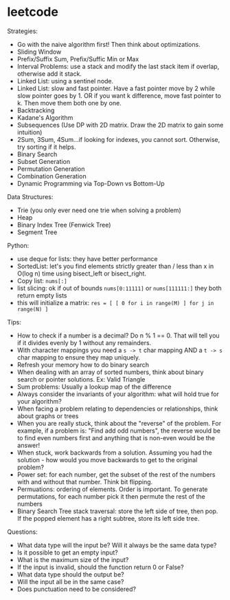 # leetcode

Strategies:
- Go with the naive algorithm first! Then think about optimizations.
- Sliding Window
- Prefix/Suffix Sum, Prefix/Suffic Min or Max
- Interval Problems: use a stack and modify the last stack item if overlap, otherwise add it stack.
- Linked List: using a sentinel node.
- Linked List: slow and fast pointer. Have a fast pointer move by 2 while slow pointer goes by 1. OR if you want k difference, move fast pointer to k. Then move them both one by one.
- Backtracking
- Kadane's Algorithm
- Subsequences (Use DP with 2D matrix. Draw the 2D matrix to gain some intuition)
- 2Sum, 3Sum, 4Sum...if looking for indexes, you cannot sort. Otherwise, try sorting if it helps.
- Binary Search
- Subset Generation
- Permutation Generation
- Combination Generation
- Dynamic Programming via Top-Down vs Bottom-Up

Data Structures:
- Trie (you only ever need one trie when solving a problem)
- Heap
- Binary Index Tree (Fenwick Tree)
- Segment Tree

Python:
- use deque for lists: they have better performance
- SortedList: let's you find elements strictly greater than / less than x in O(log n) time using bisect_left or bisect_right.
- Copy list: `nums[:]`
- list slicing: ok if out of bounds `nums[0:11111]` or `nums[111111:]` they both return empty lists
- this will initialize a matrix: `res = [ [ 0 for i in range(M) ] for j in range(N) ]`

Tips:
- How to check if a number is a decimal? Do n % 1 == 0. That will tell you if it divides evenly by 1 without any remainders.
- With character mappings you need a `s -> t` char mapping AND a `t -> s` char mapping to ensure they map uniquely.
- Refresh your memory how to do binary search
- When dealing with an array of sorted numbers, think about binary search or pointer solutions. Ex: Valid Triangle
- Sum problems: Usually a lookup map of the difference
- Always consider the invariants of your algorithm: what will hold true for your algorithm?
- When facing a problem relating to dependencies or relationships, think about graphs or trees
- When you are really stuck, think about the "reverse" of the problem. For example, if a problem is: "Find add odd numbers", the reverse would be to find even numbers first and anything that is non-even would be the answer!
- When stuck, work backwards from a solution. Assuming you had the solution - how would you move backwards to get to the original problem?
- Power set: for each number, get the subset of the rest of the numbers with and without that number. Think bit flipping.
- Permuations: ordering of elements. Order is important. To generate permutations, for each number pick it then permute the rest of the numbers
- Binary Search Tree stack traversal: store the left side of tree, then pop. If the popped element has a right subtree, store its left side tree.

Questions:
- What data type will the input be? Will it always be the same data type?
- Is it possible to get an empty input?
- What is the maximum size of the input?
- If the input is invalid, should the function return 0 or False?
- What data type should the output be?
- Will the input all be in the same case?
- Does punctuation need to be considered?
